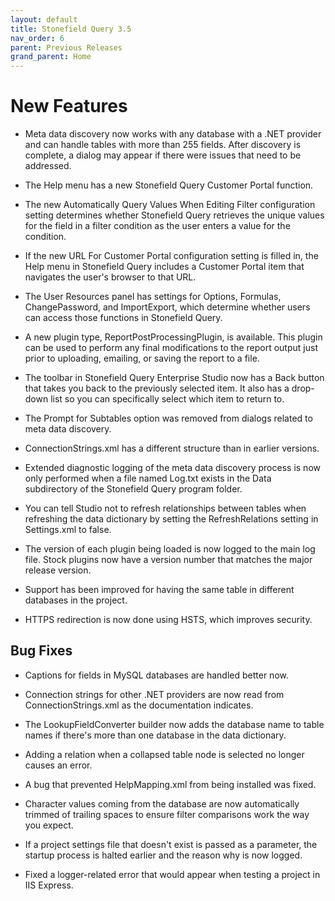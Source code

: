 ```yaml
---
layout: default
title: Stonefield Query 3.5
nav_order: 6
parent: Previous Releases
grand_parent: Home
---
```


# New Features

* Meta data discovery now works with any database with a .NET provider and can handle tables with more than 255 fields. After discovery is complete, a dialog may appear if there were issues that need to be addressed.

* The Help menu has a new Stonefield Query Customer Portal function.

* The new Automatically Query Values When Editing Filter configuration setting determines whether Stonefield Query retrieves the unique values for the field in a filter condition as the user enters a value for the condition.

* If the new URL For Customer Portal configuration setting is filled in, the Help menu in Stonefield Query includes a Customer Portal item that navigates the user's browser to that URL.

* The User Resources panel has settings for Options, Formulas, ChangePassword, and ImportExport, which determine whether users can access those functions in Stonefield Query.

* A new plugin type, ReportPostProcessingPlugin, is available. This plugin can be used to perform any final modifications to the report output just prior to uploading, emailing, or saving the report to a file. 

* The toolbar in Stonefield Query Enterprise Studio now has a Back button that takes you back to the previously selected item. It also has a drop-down list so you can specifically select which item to return to.

* The Prompt for Subtables option was removed from dialogs related to meta data discovery.

* ConnectionStrings.xml has a different structure than in earlier versions.

* Extended diagnostic logging of the meta data discovery process is now only performed when a file named Log.txt exists in the Data subdirectory of the Stonefield Query program folder.

* You can tell Studio not to refresh relationships between tables when refreshing the data dictionary by setting the RefreshRelations setting in Settings.xml to false.

* The version of each plugin being loaded is now logged to the main log file. Stock plugins now have a version number that matches the major release version.

* Support has been improved for having the same table in different databases in the project.

* HTTPS redirection is now done using HSTS, which improves security.

## Bug Fixes

* Captions for fields in MySQL databases are handled better now.

* Connection strings for other .NET providers are now read from ConnectionStrings.xml as the documentation indicates. 

* The LookupFieldConverter builder now adds the database name to table names if there's more than one database in the data dictionary.

* Adding a relation when a collapsed table node is selected no longer causes an error.

* A bug that prevented HelpMapping.xml from being installed was fixed.

* Character values coming from the database are now automatically trimmed of trailing spaces to ensure filter comparisons work the way you expect.

* If a project settings file that doesn't exist is passed as a parameter, the startup process is halted earlier and the reason why is now logged.

* Fixed a logger-related error that would appear when testing a project in IIS Express. 